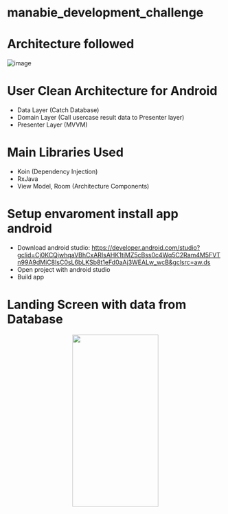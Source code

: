 # manabie_development_challenge

# Architecture followed
![image](https://user-images.githubusercontent.com/32203726/173876136-907ea017-d136-45fe-bf6c-7546e50ad112.png)

# User Clean Architecture for Android
- Data Layer (Catch Database)
- Domain Layer (Call usercase result data to Presenter layer)
- Presenter Layer (MVVM)

# Main Libraries Used
 - Koin (Dependency Injection) 
 - RxJava 
 - View Model, Room (Architecture Components)
 

# Setup envaroment install app android
 - Download android studio: https://developer.android.com/studio?gclid=Cj0KCQjwhqaVBhCxARIsAHK1tiMZ5cBss0c4Wq5C2Ram4M5FVTn99A9dMiC8IsC0sL6bLKSb8t1eFd0aAj3WEALw_wcB&gclsrc=aw.ds
 - Open project with android studio
 - Build app

# Landing Screen with data from Database

<p align="center">
    <img src="https://user-images.githubusercontent.com/32203726/173877679-268e79f7-13de-4353-93bd-d8c16ad283f5.png" width="200" height = "400"/>
</p>
